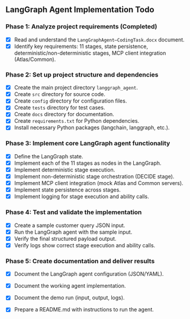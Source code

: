 ## LangGraph Agent Implementation Todo

### Phase 1: Analyze project requirements (Completed)
- [x] Read and understand the `LangGraphAgent–CodingTask.docx` document.
- [x] Identify key requirements: 11 stages, state persistence, deterministic/non-deterministic stages, MCP client integration (Atlas/Common).

### Phase 2: Set up project structure and dependencies
- [x] Create the main project directory `langgraph_agent`.
- [x] Create `src` directory for source code.
- [x] Create `config` directory for configuration files.
- [x] Create `tests` directory for test cases.
- [x] Create `docs` directory for documentation.
- [x] Create `requirements.txt` for Python dependencies.
- [x] Install necessary Python packages (langchain, langgraph, etc.).

### Phase 3: Implement core LangGraph agent functionality
- [x] Define the LangGraph state.
- [x] Implement each of the 11 stages as nodes in the LangGraph.
- [x] Implement deterministic stage execution.
- [x] Implement non-deterministic stage orchestration (DECIDE stage).
- [x] Implement MCP client integration (mock Atlas and Common servers).
- [x] Implement state persistence across stages.
- [x] Implement logging for stage execution and ability calls.

### Phase 4: Test and validate the implementation
- [x] Create a sample customer query JSON input.
- [x] Run the LangGraph agent with the sample input.
- [x] Verify the final structured payload output.
- [x] Verify logs show correct stage execution and ability calls.

### Phase 5: Create documentation and deliver results
- [x] Document the LangGraph agent configuration (JSON/YAML).
- [x] Document the working agent implementation.
- [x] Document the demo run (input, output, logs).
- [x] Prepare a README.md with instructions to run the agent.


